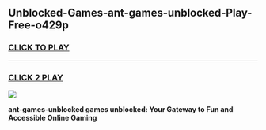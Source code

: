 
## Unblocked-Games-ant-games-unblocked-Play-Free-o429p
<h3>
<a href="https://premium76.site?title=ant-games-unblocked&ref=09A">CLICK TO PLAY</a></h3>
<hr>

<h3>
<a href="https://premium76.site?title=ant-games-unblocked&ref=09A">CLICK 2 PLAY</a>
  
</h3>

<a href="https://premium76.site?title=ant-games-unblocked&ref=09A"><img src="https://clearcache.store/games.png"></a>


**ant-games-unblocked games unblocked: Your Gateway to Fun and Accessible Online Gaming**
